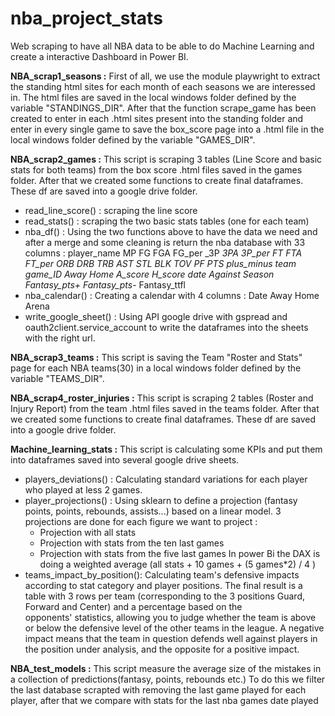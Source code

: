 # nba_project_stats
Web scraping to have all NBA data to be able to do Machine Learning and create a interactive Dashboard in Power BI. 

**NBA_scrap1_seasons :**
First of all, we use the module playwright to extract the standing html sites for each month of each seasons we are interessed in. 
The html files are saved in the local windows folder defined by the variable "STANDINGS_DIR". 
After that the function scrape_game has been created to enter in each .html sites present into the standing folder and enter in every single game to save the box_score page into a .html file in the local windows folder defined by the variable "GAMES_DIR".

**NBA_scrap2_games :**
This script is scraping 3 tables (Line Score and basic stats for both teams) from the box score .html files saved in the games folder.
After that we created some functions to create final dataframes. These df are saved into a google drive folder. 
- read_line_score() : scraping the line score
- read_stats() : scraping the two basic stats tables (one for each team)
- nba_df() : Using the two functions above to have the data we need and after a merge and some cleaning is return the nba database with 33 columns :
player_name	MP	FG	FGA	FG_per	_3P	_3PA	_3P_per	FT	FTA	FT_per	ORB	DRB	TRB	AST	STL	BLK	TOV	PF	PTS	plus_minus	team	game_ID	Away	Home	A_score	H_score	date	Against	Season	Fantasy_pts_+	Fantasy_pts_-	Fantasy_ttfl
- nba_calendar() : Creating a calendar with 4 columns :
  Date	Away	Home	Arena
- write_google_sheet() : Using API google drive with gspread and oauth2client.service_account to write the dataframes into the sheets with the right url.
  
**NBA_scrap3_teams :**
This script is saving the Team "Roster and Stats" page for each NBA teams(30) in a local windows folder defined by the variable "TEAMS_DIR".

**NBA_scrap4_roster_injuries :**
This script is scraping 2 tables (Roster and Injury Report) from the team .html files saved in the teams folder.
After that we created some functions to create final dataframes. These df are saved into a google drive folder.

**Machine_learning_stats :**
This script is calculating some KPIs and put them into dataframes saved into several google drive sheets.
- players_deviations() : Calculating standard variations for each player who played at less 2 games.
- player_projections() : Using sklearn to define a projection (fantasy points, points, rebounds, assists...) based on a linear model.
  3 projections are done for each figure we want to project :
  - Projection with all stats 
  - Projection with stats from the ten last games
  - Projection with stats from the five last games
  In power Bi the DAX is doing a weighted average (all stats + 10 games + (5 games*2) / 4 )
- teams_impact_by_position(): Calculating team's defensive impacts according to stat category and player positions.
  The final result is a table with 3 rows per team (corresponding to the 3 positions Guard, Forward and Center) and a percentage based on the   
  opponents' statistics, allowing you to judge whether the team is above or below the defensive level of the other teams in the league. A negative 
  impact means that the team in question defends well against players in the position under analysis, and the opposite for a positive impact. 

**NBA_test_models :**
This script measure the average size of the mistakes in a collection of predictions(fantasy, points, rebounds etc.)
To do this we filter the last database scrapted with removing the last game played for each player, after that we compare with stats for the last nba games date played 
